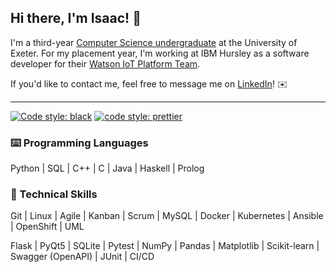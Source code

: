 ## Hi there, I'm Isaac! 👋

I'm a third-year [Computer Science undergraduate](https://www.exeter.ac.uk/undergraduate/courses/computerscience/comsci/)
at the University of Exeter. For my placement year, I'm working at IBM Hursley
as a software developer for their
[Watson IoT Platform Team](https://internetofthings.ibmcloud.com/).

If you'd like to contact me, feel free to message me on
[LinkedIn](https://www.linkedin.com/in/isaaccheng9)! ✉️

---

[![Code style: black](https://img.shields.io/badge/code%20style-black-000000.svg)](https://github.com/psf/black)
[![code style: prettier](https://img.shields.io/badge/code_style-prettier-ff69b4.svg?style=flat-square)](https://github.com/prettier/prettier)

### ⌨️ Programming Languages

Python | SQL | C++ | C | Java | Haskell | Prolog

### 🧠 Technical Skills

Git | Linux | Agile | Kanban | Scrum | MySQL | Docker | Kubernetes | Ansible
| OpenShift | UML

Flask | PyQt5 | SQLite | Pytest | NumPy | Pandas | Matplotlib | Scikit-learn
| Swagger (OpenAPI) | JUnit | CI/CD

